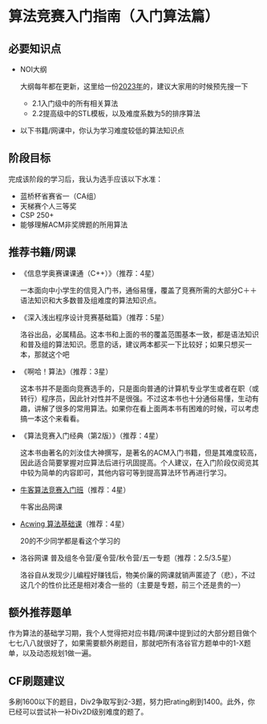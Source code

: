 # 算法竞赛入门指南（入门算法篇）

## 必要知识点

* NOI大纲

  大纲每年都在更新，这里给一份[2023年](https://www.noi.cn/xw/2023-03-15/788060.shtml)的，建议大家用的时候预先搜一下

  * 2.1入门级中的所有相关算法
  * 2.2提高级中的STL模板，以及难度系数为5的排序算法

* 以下书籍/网课中，你认为学习难度较低的算法知识点

## 阶段目标

完成该阶段的学习后，我认为选手应该以下水准：

* 蓝桥杯省赛省一（CA组）
* 天梯赛个人三等奖
* CSP 250+
* 能够理解ACM非奖牌题的所用算法

## 推荐书籍/网课

* 《信息学奥赛课课通（C++）》（推荐：4星）

  一本面向中小学生的信竞入门书，通俗易懂，覆盖了竞赛所需的大部分C＋＋语法知识和大多数普及组难度的算法知识点。

* 《深入浅出程序设计竞赛基础篇》（推荐：5星）

  洛谷出品，必属精品。这本书和上面的书的覆盖范围基本一致，都是语法知识和普及组的算法知识。愿意的话，建议两本都买一下比较好；如果只想买一本，那就这个吧

* 《啊哈！算法》（推荐：3星）

  这本书并不是面向竞赛选手的，只是面向普通的计算机专业学生或者在职（或转行）程序员，因此针对性并不是很强。不过这本书也十分通俗易懂，生动有趣，讲解了很多的常用算法。如果你在看上面两本书有困难的时候，可以考虑搞一本这个来看看。

* 《算法竞赛入门经典（第2版）》（推荐：4星）

  这本书由著名的刘汝佳大神撰写，是著名的ACM入门书籍，但是其难度较高，因此适合简要掌握对应算法后进行巩固提高。个人建议，在入门阶段仅阅览其中较为简单的内容即可，其他内容可等到提高算法环节再进行学习。

* [牛客算法竞赛入门班](https://ac.nowcoder.com/courses/cover/live/724)（推荐：4星）

  牛客出品网课

* [Acwing 算法基础课](https://www.acwing.com/activity/content/11/)（推荐：4星）

  20的不少同学都是看这个学习的

* 洛谷网课 普及组冬令营/夏令营/秋令营/五一专题（推荐：2.5/3.5星）

  洛谷自从发现少儿编程好赚钱后，物美价廉的网课就销声匿迹了（悲），不过这几个的性价比还是相对凑合一些的（主要是专题，前三个还是贵的一）

## 额外推荐题单

作为算法的基础学习期，我个人觉得把对应书籍/网课中提到过的大部分题目做个七七八八就很好了，如果需要额外刷题目，那就吧所有洛谷官方题单中的1-X题单，以及动态规划1做一遍。

## CF刷题建议

多刷1600以下的题目，Div2争取写到2-3题，努力把rating刷到1400。此外，你已经可以尝试补一补Div2D级别难度的题了。
